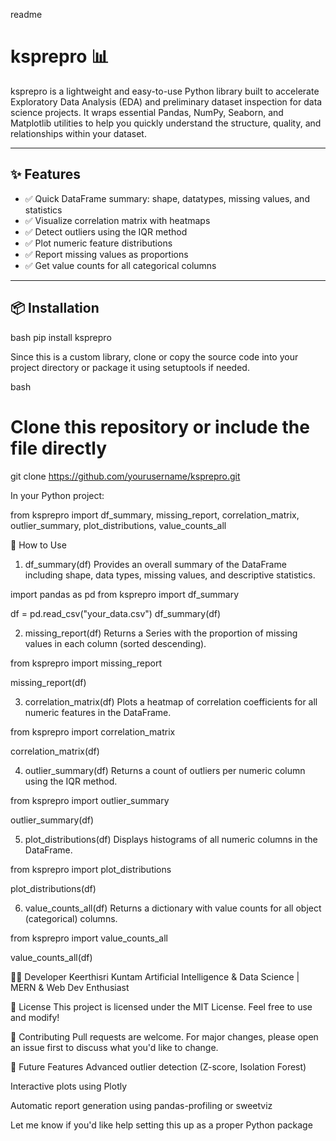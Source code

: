 readme

# ksprepro 📊

ksprepro is a lightweight and easy-to-use Python library built to accelerate Exploratory Data Analysis (EDA) and preliminary dataset inspection for data science projects. It wraps essential Pandas, NumPy, Seaborn, and Matplotlib utilities to help you quickly understand the structure, quality, and relationships within your dataset.

---

## ✨ Features

- ✅ Quick DataFrame summary: shape, datatypes, missing values, and statistics  
- ✅ Visualize correlation matrix with heatmaps  
- ✅ Detect outliers using the IQR method  
- ✅ Plot numeric feature distributions  
- ✅ Report missing values as proportions  
- ✅ Get value counts for all categorical columns  

---

## 📦 Installation


bash
pip install ksprepro


Since this is a custom library, clone or copy the source code into your project directory or package it using setuptools if needed.

bash
# Clone this repository or include the file directly
git clone https://github.com/yourusername/ksprepro.git




In your Python project:




from ksprepro import df_summary, missing_report, correlation_matrix, outlier_summary, plot_distributions, value_counts_all




🧪 How to Use


1. df_summary(df)
Provides an overall summary of the DataFrame including shape, data types, missing values, and descriptive statistics.



import pandas as pd
from ksprepro import df_summary

df = pd.read_csv("your_data.csv")
df_summary(df)


2. missing_report(df)
Returns a Series with the proportion of missing values in each column (sorted descending).


from ksprepro import missing_report

missing_report(df)


3. correlation_matrix(df)
Plots a heatmap of correlation coefficients for all numeric features in the DataFrame.


from ksprepro import correlation_matrix

correlation_matrix(df)



4. outlier_summary(df)
Returns a count of outliers per numeric column using the IQR method.

from ksprepro import outlier_summary

outlier_summary(df)


5. plot_distributions(df)
Displays histograms of all numeric columns in the DataFrame.


from ksprepro import plot_distributions

plot_distributions(df)


6. value_counts_all(df)
Returns a dictionary with value counts for all object (categorical) columns.


from ksprepro import value_counts_all

value_counts_all(df)



🧑‍💻 Developer
Keerthisri Kuntam
Artificial Intelligence & Data Science | MERN & Web Dev Enthusiast

📜 License
This project is licensed under the MIT License. Feel free to use and modify!

🙌 Contributing
Pull requests are welcome. For major changes, please open an issue first to discuss what you'd like to change.

🧠 Future Features
Advanced outlier detection (Z-score, Isolation Forest)

Interactive plots using Plotly

Automatic report generation using pandas-profiling or sweetviz


Let me know if you'd like help setting this up as a proper Python package